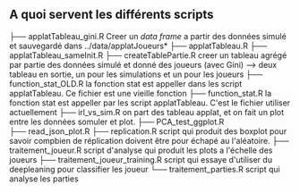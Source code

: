 ## A quoi servent les différents scripts

├── applatTableau_gini.R Creer un _data frame_ a partir des données simulé et sauvegardé dans ../data/applatJoueurs*
├── applatTableau.R
├── applatTableau_sameInit.R
├── createTablePartie.R creer un tableau agrégé par partie des données simulé et donné des joueurs (avec Gini) --> deux tableau en sortie, un pour les simulations et un pour les joueurs 
├── function_stat_OLD.R la fonction stat est appeller dans les script applatTableau. Ce fichier est une vieille fonction
├── function_stat.R     la fonction stat est appeller par les script applatTableau. C'est le fichier utiliser actuellement
├── irl_vs_sim.R        on part des tableau applat, et on fait un plot entre les données somuler et plot.
├── PCA_test_ggplot.R   
├── read_json_plot.R
├── replication.R                script qui produit des boxplot pour savoir compbien de réplication doivent être pour échapé au l'aléatoire.
├── traitement_joueur.R          script d'analyse qui produit les plots a l'échelle des joueurs
├── traitement_joueur_training.R script qui essaye d'utiliser du deepleaning pour classifier les joueur
└── traitement_parties.R         script qui analyse les parties

